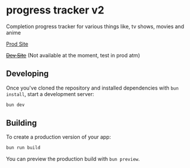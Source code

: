 # progress tracker v2

Completion progress tracker for various things like, tv shows, movies and anime

[Prod Site](https://pt.skaarup.dev)

~~[Dev Site](https://dev.pt.skaarup.dev)~~ (Not available at the moment, test in prod atm)

## Developing

Once you've cloned the repository and installed dependencies with `bun install`, start a development server:

```bash
bun dev
```

## Building

To create a production version of your app:

```bash
bun run build
```

You can preview the production build with `bun preview`.
